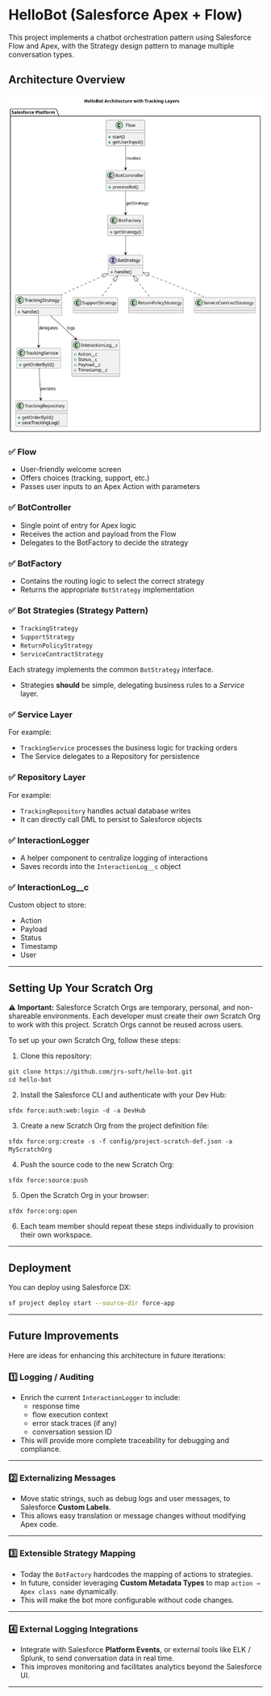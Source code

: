 # HelloBot (Salesforce Apex + Flow)

This project implements a chatbot orchestration pattern using Salesforce Flow and Apex, with the Strategy design pattern to manage multiple conversation types.

## Architecture Overview

![Architecture Diagram](./architecture.svg)

### ✅ Flow

- User-friendly welcome screen
- Offers choices (tracking, support, etc.)
- Passes user inputs to an Apex Action with parameters

### ✅ BotController

- Single point of entry for Apex logic
- Receives the action and payload from the Flow
- Delegates to the BotFactory to decide the strategy

### ✅ BotFactory

- Contains the routing logic to select the correct strategy
- Returns the appropriate `BotStrategy` implementation

### ✅ Bot Strategies (Strategy Pattern)

- `TrackingStrategy`
- `SupportStrategy`
- `ReturnPolicyStrategy`
- `ServiceContractStrategy`
  
Each strategy implements the common `BotStrategy` interface.

- Strategies **should** be simple, delegating business rules to a *Service* layer.

### ✅ Service Layer

For example:
- `TrackingService` processes the business logic for tracking orders
- The Service delegates to a Repository for persistence

### ✅ Repository Layer

For example:
- `TrackingRepository` handles actual database writes
- It can directly call DML to persist to Salesforce objects

### ✅ InteractionLogger

- A helper component to centralize logging of interactions
- Saves records into the `InteractionLog__c` object

### ✅ InteractionLog__c

Custom object to store:
- Action
- Payload
- Status
- Timestamp
- User

---

## Setting Up Your Scratch Org

⚠️ **Important:** Salesforce Scratch Orgs are temporary, personal, and non-shareable environments. Each developer must create their *own* Scratch Org to work with this project. Scratch Orgs cannot be reused across users.

To set up your own Scratch Org, follow these steps:

1. Clone this repository:

```
git clone https://github.com/jrs-soft/hello-bot.git
cd hello-bot
```

2. Install the Salesforce CLI and authenticate with your Dev Hub:
```
sfdx force:auth:web:login -d -a DevHub
```

3. Create a new Scratch Org from the project definition file:
```
sfdx force:org:create -s -f config/project-scratch-def.json -a MyScratchOrg
```

4. Push the source code to the new Scratch Org:
```
sfdx force:source:push
```

5. Open the Scratch Org in your browser:
```
sfdx force:org:open
```

6. Each team member should repeat these steps individually to provision their own workspace.

---

## Deployment

You can deploy using Salesforce DX:

```bash
sf project deploy start --source-dir force-app
```

---

## Future Improvements

Here are ideas for enhancing this architecture in future iterations:

### 1️⃣ Logging / Auditing

- Enrich the current `InteractionLogger` to include:
  - response time
  - flow execution context
  - error stack traces (if any)
  - conversation session ID  
- This will provide more complete traceability for debugging and compliance.

---

### 2️⃣ Externalizing Messages

- Move static strings, such as debug logs and user messages, to Salesforce **Custom Labels**.
- This allows easy translation or message changes without modifying Apex code.

---

### 3️⃣ Extensible Strategy Mapping

- Today the `BotFactory` hardcodes the mapping of actions to strategies.
- In future, consider leveraging **Custom Metadata Types** to map `action → Apex class name` dynamically.
- This will make the bot more configurable without code changes.

---

### 4️⃣ External Logging Integrations

- Integrate with Salesforce **Platform Events**, or external tools like ELK / Splunk, to send conversation data in real time.
- This improves monitoring and facilitates analytics beyond the Salesforce UI.

---

